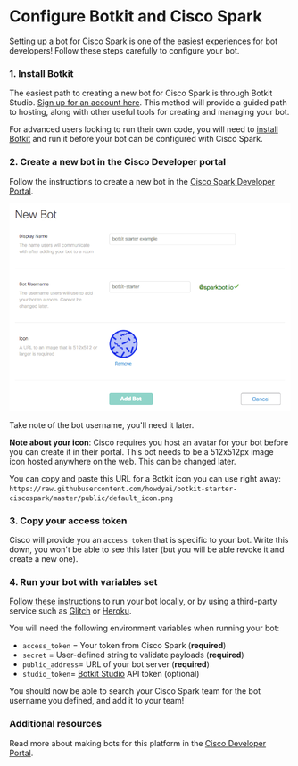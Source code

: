 # Configure Botkit and Cisco Spark

Setting up a bot for Cisco Spark is one of the easiest experiences for bot developers! Follow these steps carefully to configure your bot.

### 1. Install Botkit

The easiest path to creating a new bot for Cisco Spark is through Botkit Studio. [Sign up for an account here](https://studio.botkit.ai/signup/). This method will provide a guided path to hosting, along with other useful tools for creating and managing your bot.

For advanced users looking to run their own code, you will need to [install Botkit](../readme-ciscospark.md#getting-started) and run it before your bot can be configured with Cisco Spark. 

### 2. Create a new bot in the Cisco Developer portal

Follow the instructions to create a new bot in the [Cisco Spark Developer Portal](https://developer.ciscospark.com/add-bot.html). 

![Add a bot](IMG/cisco_add.png)

Take note of the bot username, you'll need it later.

**Note about your icon**: Cisco requires you host an avatar for your bot before you can create it in their portal. This bot needs to be a 512x512px image icon hosted anywhere on the web. This can be changed later.

You can copy and paste this URL for a Botkit icon you can use right away: `https://raw.githubusercontent.com/howdyai/botkit-starter-ciscospark/master/public/default_icon.png`

### 3. Copy your access token

Cisco will provide you an `access token` that is specific to your bot. Write this down, you won't be able to see this later (but you will be able revoke it and create a new one).

### 4. Run your bot with variables set

 [Follow these instructions](../readme-ciscospark.md#getting-started) to run your bot locally, or by using a third-party service such as [Glitch](https://glitch.com) or [Heroku](https://heroku.com).
 
 You will need the following environment variables when running your bot:
 
 * `access_token` = Your token from Cisco Spark (**required**)
 * `secret` = User-defined string to validate payloads  (**required**)
 * `public_address`=  URL of your bot server (**required**)
 * `studio_token`= [Botkit Studio](https://studio.botkit.ai)  API token (optional)

You should now be able to search your Cisco Spark team for the bot username you defined, and add it to your team!

### Additional resources

Read more about making bots for this platform in the [Cisco Developer Portal](https://developer.ciscospark.com/bots.html).
